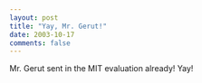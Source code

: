 ```yaml
---
layout: post
title: "Yay, Mr. Gerut!"
date: 2003-10-17
comments: false
---
```

Mr. Gerut sent in the MIT evaluation already! Yay!
